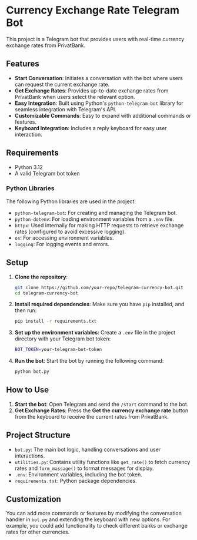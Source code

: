 # Currency Exchange Rate Telegram Bot

This project is a Telegram bot that provides users with real-time currency exchange rates from PrivatBank. 

## Features

- **Start Conversation**: Initiates a conversation with the bot where users can request the current exchange rate.
- **Get Exchange Rates**: Provides up-to-date exchange rates from PrivatBank when users select the relevant option.
- **Easy Integration**: Built using Python's `python-telegram-bot` library for seamless integration with Telegram's API.
- **Customizable Commands**: Easy to expand with additional commands or features.
- **Keyboard Integration**: Includes a reply keyboard for easy user interaction.

## Requirements

- Python 3.12
- A valid Telegram bot token

### Python Libraries

The following Python libraries are used in the project:

- `python-telegram-bot`: For creating and managing the Telegram bot.
- `python-dotenv`: For loading environment variables from a `.env` file.
- `httpx`: Used internally for making HTTP requests to retrieve exchange rates (configured to avoid excessive logging).
- `os`: For accessing environment variables.
- `logging`: For logging events and errors.

## Setup

1. **Clone the repository**:
    ```bash
    git clone https://github.com/your-repo/telegram-currency-bot.git
    cd telegram-currency-bot
    ```

2. **Install required dependencies**:
    Make sure you have `pip` installed, and then run:
    ```bash
    pip install -r requirements.txt
    ```

3. **Set up the environment variables**:
    Create a `.env` file in the project directory with your Telegram bot token:
    ```bash
    BOT_TOKEN=your-telegram-bot-token
    ```

4. **Run the bot**:
    Start the bot by running the following command:
    ```bash
    python bot.py
    ```

## How to Use

1. **Start the bot**: Open Telegram and send the `/start` command to the bot.
2. **Get Exchange Rates**: Press the **Get the currency exchange rate** button from the keyboard to receive the current rates from PrivatBank.

## Project Structure

- `bot.py`: The main bot logic, handling conversations and user interactions.
- `utilities.py`: Contains utility functions like `get_rate()` to fetch currency rates and `form_massage()` to format messages for display.
- `.env`: Environment variables, including the bot token.
- `requirements.txt`: Python package dependencies.

## Customization

You can add more commands or features by modifying the conversation handler in `bot.py` and extending the keyboard with new options. For example, you could add functionality to check different banks or exchange rates for other currencies.
